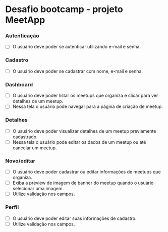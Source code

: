 # Desafio bootcamp - projeto MeetApp

### Autenticação

- [ ] O usuário deve poder se autenticar utilizando e-mail e senha.

### Cadastro

- [ ] O usuário deve poder se cadastrar com nome, e-mail e senha.

### Dashboard

- [ ] O usuário deve poder listar os meetups que organiza e clicar para ver detalhes de um meetup.
- [ ] Nessa tela o usuário pode navegar para a página de criação de meetup.

### Detalhes

- [ ] O usuário deve poder visualizar detalhes de um meetup previamente cadastrado.
- [ ] Nessa tela o usuário pode editar os dados de um meetup ou até cancelar um meetup.

### Novo/editar

- [ ] O usuário deve poder cadastrar ou editar informações de meetups que organiza.
- [ ] Exiba a preview de imagem de banner do meetup quando o usuário selecionar uma imagem.
- [ ] Utilize validação nos campos.

### Perfil

- [ ] O usuário deve poder editar suas informações de cadastro.
- [ ] Utilize validação nos campos.
